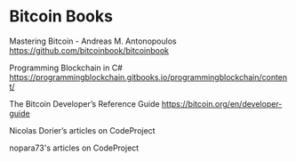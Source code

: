 # Bitcoin Books

Mastering Bitcoin - Andreas M. Antonopoulos  
https://github.com/bitcoinbook/bitcoinbook


Programming Blockchain in C#  
https://programmingblockchain.gitbooks.io/programmingblockchain/content/

The Bitcoin Developer’s Reference Guide 
https://bitcoin.org/en/developer-guide
 

Nicolas Dorier’s articles on CodeProject  

nopara73's articles on CodeProject  
